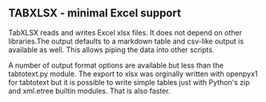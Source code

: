 
## TABXLSX - minimal Excel support

TabXLSX reads and writes Excel xlsx files. It does not depend on other libraries.The output defaults to a markdown table and csv-like output
is available as well. This allows piping the data into other scripts.

A number of output format options are available but less than the tabtotext.py module. The export to xlsx was orginally written with
openpyx1 for tabtotext but it is possible to write simple tables
just with Python's zip and xml.etree builtin modules. That is also
faster.
